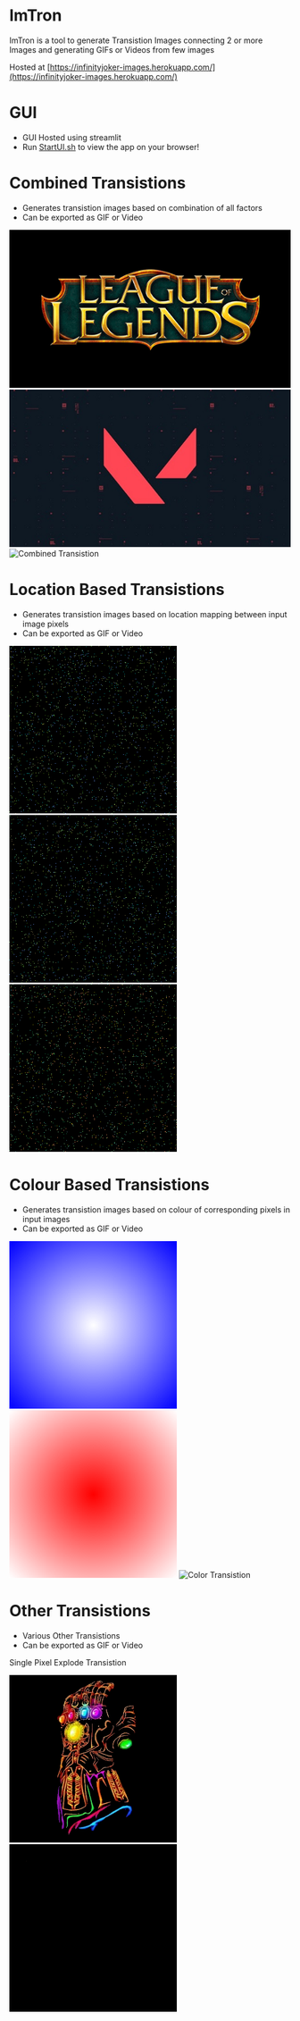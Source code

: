 # ImTron
 ImTron is a tool to generate Transistion Images connecting 2 or more Images and generating GIFs or Videos from few images
 
 Hosted at [https://infinityjoker-images.herokuapp.com/](https://infinityjoker-images.herokuapp.com/)

# GUI

 - GUI Hosted using streamlit
 - Run [StartUI.sh](StartUI.sh) to view the app on your browser!
 
# Combined Transistions
   - Generates transistion images based on combination of all factors
   - Can be exported as GIF or Video
   
   ![Combined I1](DocImages/LocationColorTrans_I1.png)
   ![Combined I2](DocImages/LocationColorTrans_I2.png)
   ![Combined Transistion](DocImages/LocationColorTrans_GIF.gif)
   
# Location Based Transistions
   - Generates transistion images based on location mapping between input image pixels
   - Can be exported as GIF or Video
   
   ![Location I1](DocImages/LocationTrans_I1.png)
   ![Location I2](DocImages/LocationTrans_I2.png)
   ![Location Transistion](DocImages/LocationTrans_GIF.gif)
   
# Colour Based Transistions
   - Generates transistion images based on colour of corresponding pixels in input images
   - Can be exported as GIF or Video
   
   ![Color I1](DocImages/ColorTrans_I1.png)
   ![Color I2](DocImages/ColorTrans_I2.png)
   ![Color Transistion](DocImages/ColorTrans_GIF.gif)
   
# Other Transistions
   - Various Other Transistions
   - Can be exported as GIF or Video
   
   Single Pixel Explode Transistion
   
   ![SinglePixelExplode I](DocImages/SinglePixelExplode_I.png)
   ![SinglePixelExplode GIF](DocImages/SinglePixelExplode_GIF.gif)
